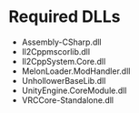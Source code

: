 # Required DLLs
 - Assembly-CSharp.dll
 - Il2Cppmscorlib.dll
 - Il2CppSystem.Core.dll
 - MelonLoader.ModHandler.dll
 - UnhollowerBaseLib.dll
 - UnityEngine.CoreModule.dll
 - VRCCore-Standalone.dll